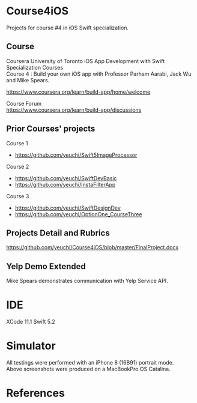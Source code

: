 # Course4iOS
Projects for course #4 in iOS Swift specialization.


## Course
Coursera University of Toronto iOS App Development with Swift Specialization Courses \
Course 4 : Build your own iOS app with Professor Parham Aarabi, Jack Wu and Mike Spears.

https://www.coursera.org/learn/build-app/home/welcome

Course Forum \
https://www.coursera.org/learn/build-app/discussions


## Prior Courses' projects

Course 1 
- https://github.com/yeuchi/Swift5ImageProcessor

Course 2 
- https://github.com/yeuchi/SwiftDevBasic
- https://github.com/yeuchi/InstaFilterApp

Course 3 
- https://github.com/yeuchi/SwiftDesignDev
- https://github.com/yeuchi/OptionOne_CourseThree


## Projects Detail and Rubrics 
https://github.com/yeuchi/Course4iOS/blob/master/FinalProject.docx

## Yelp Demo Extended 
Mike Spears demonstrates communication with Yelp Service API.

# IDE
XCode 11.1 Swift 5.2

# Simulator
All testings were performed with an iPhone 8 (16B91) portrait mode. \
Above screenshots were produced on a MacBookPro OS Catalina.

# References 
